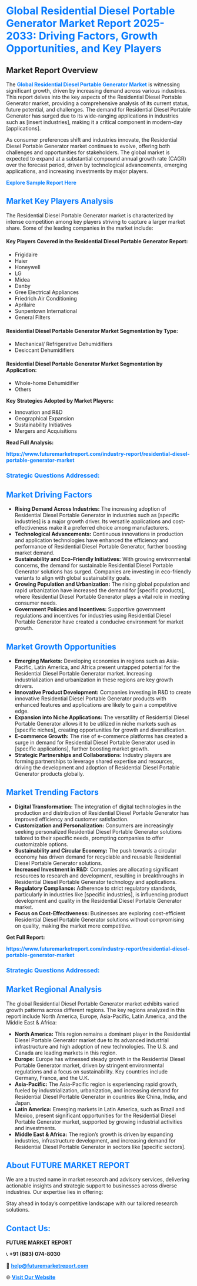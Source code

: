 <h1 style="color: #007BFF;">Global Residential Diesel Portable Generator Market Report 2025-2033: Driving Factors, Growth Opportunities, and Key Players</h1>

<section id="overview">
<h2>Market Report Overview</h2>
<p>The <a href="https://www.futuremarketreport.com/industry-report/residential-diesel-portable-generator-market" style="color: #007BFF; text-decoration: none;"><strong>Global Residential Diesel Portable Generator Market</strong></a> is witnessing significant growth, driven by increasing demand across various industries. This report delves into the key aspects of the Residential Diesel Portable Generator market, providing a comprehensive analysis of its current status, future potential, and challenges. The demand for Residential Diesel Portable Generator has surged due to its wide-ranging applications in industries such as [insert industries], making it a critical component in modern-day [applications].</p>
<p>As consumer preferences shift and industries innovate, the Residential Diesel Portable Generator market continues to evolve, offering both challenges and opportunities for stakeholders. The global market is expected to expand at a substantial compound annual growth rate (CAGR) over the forecast period, driven by technological advancements, emerging applications, and increasing investments by major players.</p>
</section>

<section id="overview">
<p><a href="https://www.futuremarketreport.com/request-sample/reportId=32178" style="color: #007BFF; text-decoration: none;"><strong>Explore Sample Report Here</strong></a></p>
</section>

<section id="key-players">
<h2 style="color: #007BFF;">Market Key Players Analysis</h2>
<p>The Residential Diesel Portable Generator market is characterized by intense competition among key players striving to capture a larger market share. Some of the leading companies in the market include:</p>
<h4>Key Players Covered in the Residential Diesel Portable Generator Report:</h4>
<ul><li>Frigidaire</li><li>Haier</li><li>Honeywell</li><li>LG</li><li>Midea</li><li>Danby</li><li>Gree Electrical Appliances</li><li>Friedrich Air Conditioning</li><li>Aprilaire</li><li>Sunpentown International</li><li>General Filters</li></ul>
<h4>Residential Diesel Portable Generator Market Segmentation by Type:</h4>
<ul><li>Mechanical/ Refrigerative Dehumidifiers</li><li>Desiccant Dehumidifiers</li></ul>

<h4>Residential Diesel Portable Generator Market Segmentation by Application:</h4>
<ul><li>Whole-home Dehumidifier</li><li>Others</li></ul>
<p><strong>Key Strategies Adopted by Market Players:</strong></p>
<ul>
<li>Innovation and R&D</li>
<li>Geographical Expansion</li>
<li>Sustainability Initiatives</li>
<li>Mergers and Acquisitions</li>
</ul>
</section>

<section>
<p><strong>Read Full Analysis: </strong></p><a href="https://www.futuremarketreport.com/industry-report/residential-diesel-portable-generator-market" style="color: #007BFF; text-decoration: none;"><strong>https://www.futuremarketreport.com/industry-report/residential-diesel-portable-generator-market</strong></a>
<h3 style="color: #007BFF;">Strategic Questions Addressed:</h3>
</section>

<section id="driving-factors">
<h2 style="color: #007BFF;">Market Driving Factors</h2>
<ul>
<li><strong>Rising Demand Across Industries:</strong> The increasing adoption of Residential Diesel Portable Generator in industries such as [specific industries] is a major growth driver. Its versatile applications and cost-effectiveness make it a preferred choice among manufacturers.</li>
<li><strong>Technological Advancements:</strong> Continuous innovations in production and application technologies have enhanced the efficiency and performance of Residential Diesel Portable Generator, further boosting market demand.</li>
<li><strong>Sustainability and Eco-Friendly Initiatives:</strong> With growing environmental concerns, the demand for sustainable Residential Diesel Portable Generator solutions has surged. Companies are investing in eco-friendly variants to align with global sustainability goals.</li>
<li><strong>Growing Population and Urbanization:</strong> The rising global population and rapid urbanization have increased the demand for [specific products], where Residential Diesel Portable Generator plays a vital role in meeting consumer needs.</li>
<li><strong>Government Policies and Incentives:</strong> Supportive government regulations and incentives for industries using Residential Diesel Portable Generator have created a conducive environment for market growth.</li>
</ul>
</section>

<section id="growth-opportunities">
<h2 style="color: #007BFF;">Market Growth Opportunities</h2>
<ul>
<li><strong>Emerging Markets:</strong> Developing economies in regions such as Asia-Pacific, Latin America, and Africa present untapped potential for the Residential Diesel Portable Generator market. Increasing industrialization and urbanization in these regions are key growth drivers.</li>
<li><strong>Innovative Product Development:</strong> Companies investing in R&D to create innovative Residential Diesel Portable Generator products with enhanced features and applications are likely to gain a competitive edge.</li>
<li><strong>Expansion into Niche Applications:</strong> The versatility of Residential Diesel Portable Generator allows it to be utilized in niche markets such as [specific niches], creating opportunities for growth and diversification.</li>
<li><strong>E-commerce Growth:</strong> The rise of e-commerce platforms has created a surge in demand for Residential Diesel Portable Generator used in [specific applications], further boosting market growth.</li>
<li><strong>Strategic Partnerships and Collaborations:</strong> Industry players are forming partnerships to leverage shared expertise and resources, driving the development and adoption of Residential Diesel Portable Generator products globally.</li>
</ul>
</section>

<section id="trending-factors">
<h2 style="color: #007BFF;">Market Trending Factors</h2>
<ul>
<li><strong>Digital Transformation:</strong> The integration of digital technologies in the production and distribution of Residential Diesel Portable Generator has improved efficiency and customer satisfaction.</li>
<li><strong>Customization and Personalization:</strong> Consumers are increasingly seeking personalized Residential Diesel Portable Generator solutions tailored to their specific needs, prompting companies to offer customizable options.</li>
<li><strong>Sustainability and Circular Economy:</strong> The push towards a circular economy has driven demand for recyclable and reusable Residential Diesel Portable Generator solutions.</li>
<li><strong>Increased Investment in R&D:</strong> Companies are allocating significant resources to research and development, resulting in breakthroughs in Residential Diesel Portable Generator technology and applications.</li>
<li><strong>Regulatory Compliance:</strong> Adherence to strict regulatory standards, particularly in industries like [specific industries], is influencing product development and quality in the Residential Diesel Portable Generator market.</li>
<li><strong>Focus on Cost-Effectiveness:</strong> Businesses are exploring cost-efficient Residential Diesel Portable Generator solutions without compromising on quality, making the market more competitive.</li>
</ul>
</section>

<section>
<p><strong>Get Full Report: </strong></p><a href="https://www.futuremarketreport.com/industry-report/residential-diesel-portable-generator-market" style="color: #007BFF; text-decoration: none;"><strong>https://www.futuremarketreport.com/industry-report/residential-diesel-portable-generator-market</strong></a>
<h3 style="color: #007BFF;">Strategic Questions Addressed:</h3>
</section>


<section id="regional-analysis">
<h2 style="color: #007BFF;">Market Regional Analysis</h2>
<p>The global Residential Diesel Portable Generator market exhibits varied growth patterns across different regions. The key regions analyzed in this report include North America, Europe, Asia-Pacific, Latin America, and the Middle East & Africa:</p>
<ul>
<li><strong>North America:</strong> This region remains a dominant player in the Residential Diesel Portable Generator market due to its advanced industrial infrastructure and high adoption of new technologies. The U.S. and Canada are leading markets in this region.</li>
<li><strong>Europe:</strong> Europe has witnessed steady growth in the Residential Diesel Portable Generator market, driven by stringent environmental regulations and a focus on sustainability. Key countries include Germany, France, and the U.K.</li>
<li><strong>Asia-Pacific:</strong> The Asia-Pacific region is experiencing rapid growth, fueled by industrialization, urbanization, and increasing demand for Residential Diesel Portable Generator in countries like China, India, and Japan.</li>
<li><strong>Latin America:</strong> Emerging markets in Latin America, such as Brazil and Mexico, present significant opportunities for the Residential Diesel Portable Generator market, supported by growing industrial activities and investments.</li>
<li><strong>Middle East & Africa:</strong> The region’s growth is driven by expanding industries, infrastructure development, and increasing demand for Residential Diesel Portable Generator in sectors like [specific sectors].</li>
</ul>
</section>

<footer>
<h2 style="color: #007BFF;">About FUTURE MARKET REPORT</h2>
<p>We are a trusted name in market research and advisory services, delivering actionable insights and strategic support to businesses across diverse industries. Our expertise lies in offering:</p>

<p>Stay ahead in today’s competitive landscape with our tailored research solutions.</p>

<h2 style="color: #007BFF;">Contact Us:</h2>
<p><strong>FUTURE MARKET REPORT</strong></p>
<p>📞 <strong>+91 (883) 074-8030</strong></p>
<p>📧 <strong><a href="mailto:help@futuremarketreport.com" style="color: #007BFF;">help@futuremarketreport.com</a></strong></p>
<p>🌐 <strong><a href="https://www.futuremarketreport.com/" style="color: #007BFF;">Visit Our Website</a></strong></p>
</footer>